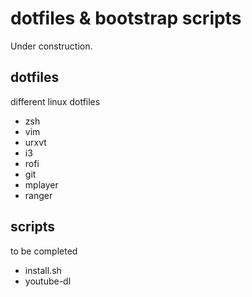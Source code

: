# dotfiles & bootstrap scripts
Under construction.
## dotfiles
different linux dotfiles
* zsh
* vim
* urxvt
* i3
* rofi
* git
* mplayer
* ranger

## scripts
to be completed
* install.sh
* youtube-dl
